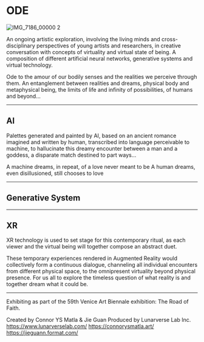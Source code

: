 # ODE
![IMG_7186_00000 2](https://user-images.githubusercontent.com/101434842/186802948-95478cc5-26d8-4dca-98f0-9544700ab001.png)

An ongoing artistic exploration, involving the living minds and cross-disciplinary perspectives of young artists and researchers, in creative conversation with concepts of virtuality and virtual state of being. A composition of different artificial neural networks, generative systems and virtual technology.


Ode to the amour of our bodily senses and the realities we perceive through them. An entanglement between realities and dreams, physical body and metaphysical being, the limits of life and infinity of possibilities, of humans and beyond…

_________________________________________________________________________________________________________________________________________________________


## AI
Palettes generated and painted by AI, based on an ancient romance imagined and written by human, transcribed into language perceivable to machine, to hallucinate this dreamy encounter between a man and a goddess, a disparate match destined to part ways...

A machine dreams, in repeat, of a love never meant to be
A human dreams, even disillusioned, still chooses to love

_________________________________________________________________________________________________________________________________________________________


## Generative System


_________________________________________________________________________________________________________________________________________________________


## XR
XR technology is used to set stage for this contemporary ritual, as each viewer and the virtual being will together compose an abstract duet.
 
These temporary experiences rendered in Augmented Reality would collectively form a continuous dialogue, channeling all individual encounters from different physical space, to the omnipresent virtuality beyond physical presence. For us all to explore the timeless question of what reality is and together dream what it could be.




_________________________________________________________________________________________________________________________________________________________


Exhibiting as part of the 59th Venice Art Biennale exhibition: The Road of Faith.




Created by Connor YS Matla & Jie Guan
Produced by Lunarverse Lab Inc.
https://www.lunarverselab.com/
https://connorysmatla.art/
https://jieguann.format.com/

